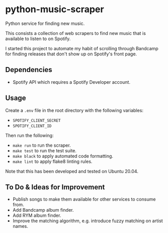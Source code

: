 # python-music-scraper
Python service for finding new music.

This consists a collection of web scrapers to find new music that is available to listen to on Spotify.

I started this project to automate my habit of scrolling through Bandcamp for finding releases that don't show up on Spotify's front page.

## Dependencies
- Spotify API which requires a Spotify Developer account.

## Usage
Create a `.env` file in the root directory with the following variables:
- `SPOTIFY_CLIENT_SECRET`
- `SPOTIFY_CLIENT_ID`

Then run the following:
- `make run` to run the scraper.
- `make test` to run the test suite.
- `make black` to apply automated code formatting.
- `make lint` to apply flake8 linting rules.

Note that this has been developed and tested on Ubuntu 20.04.

## To Do & Ideas for Improvement
- Publish songs to make them available for other services to consume from.
- Add Bandcamp album finder.
- Add RYM album finder.
- Improve the matching algorithm, e.g. introduce fuzzy matching on artist names.

